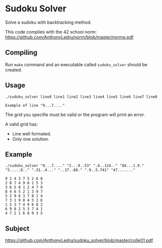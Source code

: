 # Sudoku Solver
Solve a sudoku with backtracking method.

This code complies with the 42 school norm: https://github.com/AnthonyLedru/norm/blob/master/norme.pdf

## Compiling
Run `make` command and an executable called `sudoku_solver` should be created.

## Usage
```
./sudoku_solver line0 line1 line2 line3 line4 line5 line6 line7 line8

Example of line "9...7...."

```

The grid you specifie must be valid or the program will print an error.

A valid grid has:
- Line well formated.
- Only one solution.

## Example

```
./sudoku_solver "9...7...." "2...9..53" ".6..124.." "84...1.9." "5.....8.." ".31..4..." "..37..68." ".9..5.741" "47......."

9 1 4 3 7 5 2 6 8
2 8 7 4 9 6 1 5 3
3 6 5 8 1 2 4 7 9
8 4 6 5 2 1 3 9 7
5 2 9 6 3 7 8 1 4
7 3 1 9 8 4 5 2 6
1 5 3 7 4 9 6 8 2
6 9 8 2 5 3 7 4 1
4 7 2 1 6 8 9 3 5
```
## Subject

https://github.com/AnthonyLedru/sudoku_solver/blob/master/colle01.pdf

